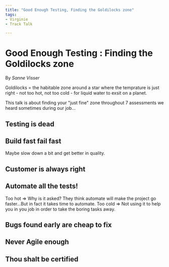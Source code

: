 ```yaml
---
title: "Good Enough Testing, Finding the Goldilocks zone"
tags: 
- Virginie
- Track Talk

---
```


# Good Enough Testing : Finding the Goldilocks zone
By *Sanne Visser*

Goldilocks = the habitable zone around a star where the temprature is just right - not too hot, not too cold - for liquid water to exsit on a planet.

This talk is about finding your "just fine" zone throughout 7 assessments we heard sometimes during our job...

## Testing is dead


## Build fast fail fast
Maybe slow down a bit and get better in quality. 

## Customer is always right

## Automate all the tests!
Too hot => Why is it asked? They think automate will make the project go faster...But in fact it takes time to automate. 
Too cold => Not using it to help you in you job in order to take the boring tasks away. 

## Bugs found early are cheap to fix

## Never Agile enough

## Thou shalt be certified







